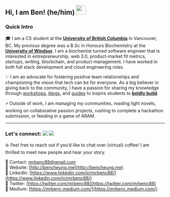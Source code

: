 ## Hi, I am Ben! (he/him) <img src="https://raw.githubusercontent.com/MartinHeinz/MartinHeinz/master/wave.gif" width="30px">
### Quick Intro
🎓 I am a CS student at the [**University of British Columbia**](https://ubc.ca) in Vancouver, BC. My previous degree was a B.Sc in Honours Biochemistry at the [**University of Windsor**](https://www.uwindsor.ca/). I am a biochemist turned software engineer that is interested in entrepreneurship, web 3.0, product-market fit metrics, startups, writing, blockchain, and product management. I have worked in both full stack development and cloud engineering roles.

✨ I am an advocate for fostering positive team relationships and championing the vision that tech can be for everyone. As a big believer in giving back to the community, I have a passion for sharing my knowledge through [workshops](https://github.com/MrBenC88/Backend-Workshop), [blogs](https://mrbenc.medium.com/), and [guides](https://mrbenc.medium.com/the-ultimate-guide-to-ubcs-bachelor-of-computer-science-second-degree-program-b357156a9be5) to inspire students to [**boldly build**](https://medium.com/@mrbenc/to-boldly-build-insights-for-new-developers-to-kickstart-their-projects-d7354a15b396). 

⚡ Outside of work, I am managing my communities, reading light novels, working on collaborative passion projects, rushing to complete a hackathon submission, or feeding in a game of ARAM.

----
### Let's connect:  [![](https://img.shields.io/badge/LinkedIn-informational?style=flat-square&logo=LinkedIn&logoColor=white&link=https://www.linkedin.com/in/mrbenc88/)](https://www.linkedin.com/in/mrbenc88/) [![](https://img.shields.io/badge/Twitter-blue?style=flat-square&logo=Twitter&logoColor=white&link=https://twitter.com/mrbenc88)](https://twitter.com/mrbenc88)

☕ Feel free to reach out if you’d like to chat over (virtual) coffee! I am thrilled to meet new people and hear your story.<br/>


📌 Contact: [mrbenc88@gmail.com](mailto:mrbenc88@gmail.com) <br/>
📌 Website: [http://bencheung.me](http://bencheung.me)<br/>
📌 LinkedIn: [https://www.linkedin.com/in/mrbenc88/](https://www.linkedin.com/in/mrbenc88/)<br/>
📌 Twitter: [https://twitter.com/mrbenc88](https://twitter.com/mrbenc88)<br/>
📌 Medium: [https://mrbenc.medium.com/](https://mrbenc.medium.com/) 


<!-- 
<img src="https://i.imgur.com/RgKyTyy.png" />
[![MrBenC's github stats](https://github-readme-stats.vercel.app/api?username=mrbenc88&show_icons=true&include_all_commits=true&count_private=true&&hide=issues)](https://github.com/mrbenc88)
[![Top Langs](https://github-readme-stats.vercel.app/api/top-langs/?username=mrbenc88&layout=compact)](https://github.com/mrbenc88)
-->


